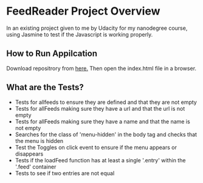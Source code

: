 # FeedReader Project Overview

In an existing project given to me by Udacity for my nanodegree course, using Jasmine to test if the Javascript is working properly. 

##  How to Run Appilcation

Download repositrory from <a href="https://github.com/opysanni/Jasmine_FeedReader">here.</a>
Then open the index.html file in a browser.

##  What are the Tests?

* Tests for allfeeds to ensure they are defined and that they are not empty 
* Tests for allFeeds making sure they have a url and that the url is not empty
* Tests for allFeeds making sure they have a name and that the name is not empty 
* Searches for the class of 'menu-hidden' in the body tag and checks that the menu is hidden
* Test the Toggles on click event to ensure if the menu appears or disappears
* Tests if the loadFeed function has at least a single '.entry' within the '.feed' container
* Tests to see if two entries are not equal
